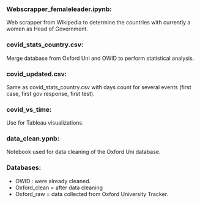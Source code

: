 ### Webscrapper_femaleleader.ipynb:
Web scrapper from Wikipedia to determine the countries with currently a women as Head of Government.

### covid_stats_country.csv:
Merge database from Oxford Uni and OWID to perform statistical analysis.

### covid_updated.csv:
Same as covid_stats_country.csv with days count for several events (first case, first gov response, first test).

### covid_vs_time:
Use for Tableau visualizations.

### data_clean.ypnb:
Notebook used for data cleaning of the Oxford Uni database.

### Databases:
* OWID : were already cleaned.
* Oxford_clean = after data cleaning
* Oxford_raw = data collected from Oxford University Tracker.
